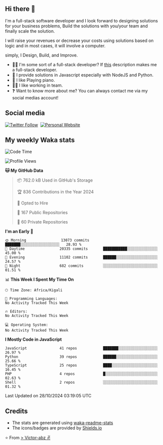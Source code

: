 ## Hi there 👋
I'm a full-stack software developer and I look forward to designing solutions for your business problems, Build the solutions with you/your team and finally scale the solution.

I will raise your revenues or decrease your costs using solutions based on logic and in most cases, it will involve a computer.

simply, I Design, Build, and Improve.

- 👨‍💻 I'm some sort of a full-stack developer? If [this](https://www.w3schools.com/whatis/whatis_fullstack.asp) description makes me a full-stack developer.
- 🌱 I provide solutions in Javascript especially with NodeJS and Python. 
- 🎹 I like Playing piano.
- 👯‍♀️ I like working in team.
- ❓ Want to know more about me? You can always contact me via my social medias account!

## Social media
[![Twitter Follow](https://img.shields.io/twitter/follow/vicky_abz?color=%231DA1F2&label=Twitter&style=for-the-badge&logo=twitter&logoColor=ffffff)](https://twitter.com/vicky_abz)
‎‎ [![Personal Website](https://img.shields.io/static/v1?label=visit&message=victor-abz.com&color=%235F021F&style=for-the-badge)](https://victor-abz.com/)

## My weekly Waka stats
<!--START_SECTION:waka-->
![Code Time](http://img.shields.io/badge/Code%20Time-819%20hrs%2039%20mins-blue)

![Profile Views](http://img.shields.io/badge/Profile%20Views-0-blue)

**🐱 My GitHub Data** 

> 📦 762.0 kB Used in GitHub's Storage 
 > 
> 🏆 836 Contributions in the Year 2024
 > 
> 💼 Opted to Hire
 > 
> 📜 167 Public Repositories 
 > 
> 🔑 60 Private Repositories 
 > 
**I'm an Early 🐤** 

```text
🌞 Morning                13073 commits       ███████░░░░░░░░░░░░░░░░░░   28.93 % 
🌆 Daytime                20335 commits       ███████████░░░░░░░░░░░░░░   45.00 % 
🌃 Evening                11102 commits       ██████░░░░░░░░░░░░░░░░░░░   24.57 % 
🌙 Night                  682 commits         ░░░░░░░░░░░░░░░░░░░░░░░░░   01.51 % 
```


📊 **This Week I Spent My Time On** 

```text
🕑︎ Time Zone: Africa/Kigali

💬 Programming Languages: 
No Activity Tracked This Week

🔥 Editors: 
No Activity Tracked This Week

💻 Operating System: 
No Activity Tracked This Week
```

**I Mostly Code in JavaScript** 

```text
JavaScript               41 repos            ███████░░░░░░░░░░░░░░░░░░   26.97 % 
Python                   39 repos            ██████░░░░░░░░░░░░░░░░░░░   25.66 % 
TypeScript               25 repos            ████░░░░░░░░░░░░░░░░░░░░░   16.45 % 
PHP                      4 repos             █░░░░░░░░░░░░░░░░░░░░░░░░   02.63 % 
Shell                    2 repos             ░░░░░░░░░░░░░░░░░░░░░░░░░   01.32 % 
```




 Last Updated on 28/10/2024 03:19:05 UTC
<!--END_SECTION:waka-->

## Credits
- The stats are generated using [waka-readme-stats](https://github.com/anmol098/waka-readme-stats)
- The icons/badges are provided by [Shields.io](https://shields.io/)

⭐️ From [> Victor-abz ✌](https://victor-abz.com/)
